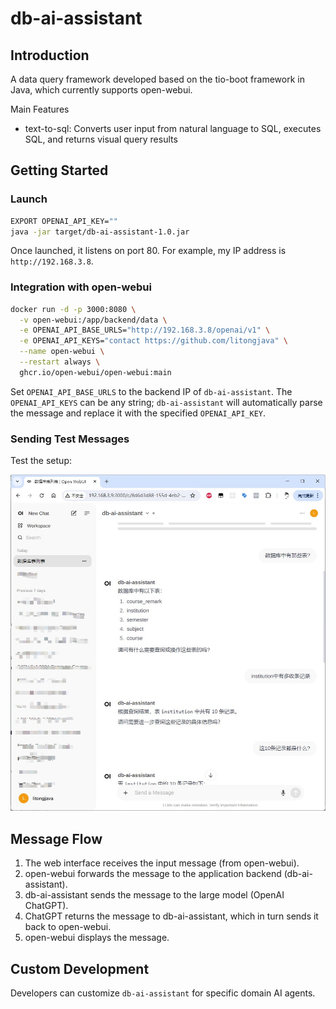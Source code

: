 # db-ai-assistant

## Introduction
A data query framework developed based on the tio-boot framework in Java, which currently supports open-webui.

Main Features

- text-to-sql: Converts user input from natural language to SQL, executes SQL, and returns visual query results

## Getting Started

### Launch

```sh
EXPORT OPENAI_API_KEY=""
java -jar target/db-ai-assistant-1.0.jar
```

Once launched, it listens on port 80. For example, my IP address is `http://192.168.3.8`.

### Integration with open-webui

```sh
docker run -d -p 3000:8080 \
  -v open-webui:/app/backend/data \
  -e OPENAI_API_BASE_URLS="http://192.168.3.8/openai/v1" \
  -e OPENAI_API_KEYS="contact https://github.com/litongjava" \
  --name open-webui \
  --restart always \
  ghcr.io/open-webui/open-webui:main
```

Set `OPENAI_API_BASE_URLS` to the backend IP of `db-ai-assistant`. The `OPENAI_API_KEYS` can be any string; `db-ai-assistant` will automatically parse the message and replace it with the specified `OPENAI_API_KEY`.

### Sending Test Messages

Test the setup:

![Test Image](readme_files/1.jpg)

## Message Flow

1. The web interface receives the input message (from open-webui).
2. open-webui forwards the message to the application backend (db-ai-assistant).
3. db-ai-assistant sends the message to the large model (OpenAI ChatGPT).
4. ChatGPT returns the message to db-ai-assistant, which in turn sends it back to open-webui.
5. open-webui displays the message.

## Custom Development

Developers can customize `db-ai-assistant` for specific domain AI agents.
